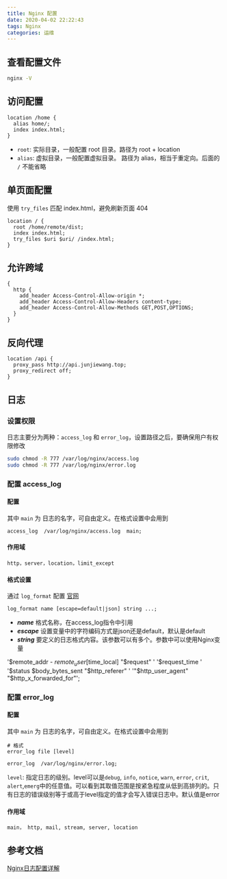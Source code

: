 ```yaml
---
title: Nginx 配置
date: 2020-04-02 22:22:43
tags: Nginx
categories: 运维
---
```


## 查看配置文件
```Bash
nginx -V
```

## 访问配置

```Nginx
location /home {
  alias home/;
  index index.html;
}
```

- `root`: 实际目录，一般配置 root 目录。路径为 root + location
- `alias`: 虚拟目录，一般配置虚拟目录。 路径为 alias，相当于重定向。后面的 `/` 不能省略

## 单页面配置

使用 `try_files` 匹配 index.html，避免刷新页面 404
```Nginx
location / {
  root /home/remote/dist;
  index index.html;
  try_files $uri $uri/ /index.html;
}
```

## 允许跨域
```Nginx
{
  http {
    add_header Access-Control-Allow-origin *;
    add_header Access-Control-Allow-Headers content-type;
    add_header Access-Control-Allow-Methods GET,POST,OPTIONS;
  }
}
```

## 反向代理

```Nginx
location /api {
  proxy_pass http://api.junjiewang.top;
  proxy_redirect off;
}
```

## 日志

### 设置权限
日志主要分为两种：`access_log` 和 `error_log`，设置路径之后，要确保用户有权限修改

```Bash
sudo chmod -R 777 /var/log/nginx/access.log
sudo chmod -R 777 /var/log/nginx/error.log
```

### 配置 access_log

#### 配置

其中 `main` 为 日志的名字，可自由定义。在格式设置中会用到
```Nginx
access_log  /var/log/nginx/access.log  main;
```

#### 作用域
```Nginx
http，server，location，limit_except
```

#### 格式设置

通过 `log_format` 配置 [官网](http://nginx.org/en/docs/http/ngx_http_log_module.html#log_format)
```
log_format name [escape=default|json] string ...;
```
- ***name*** 格式名称，在access_log指令中引用
- ***escape*** 设置变量中的字符编码方式是json还是default，默认是default
- ***string*** 要定义的日志格式内容。该参数可以有多个。参数中可以使用Nginx变量

'$remote_addr - $remote_user [$time_local] "$request" '
                      '$request_time '
                      '$status $body_bytes_sent "$http_referer" '
                      '"$http_user_agent" "$http_x_forwarded_for"';

### 配置 error_log

#### 配置

其中 `main` 为 日志的名字，可自由定义。在格式设置中会用到
```Nginx
# 格式
error_log file [level]

error_log  /var/log/nginx/error.log;
```

`level`: 指定日志的级别。level可以是`debug`, `info`, `notice`, `warn`, `error`, `crit`, `alert`,`emerg`中的任意值。可以看到其取值范围是按紧急程度从低到高排列的。只有日志的错误级别等于或高于level指定的值才会写入错误日志中。默认值是error

#### 作用域
```Nginx
main， http, mail, stream, server, location
```

## 参考文档

[Nginx日志配置详解](https://segmentfault.com/a/1190000013377493)